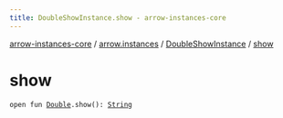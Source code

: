```yaml
---
title: DoubleShowInstance.show - arrow-instances-core
---
```


[arrow-instances-core](../../index.html) / [arrow.instances](../index.html) / [DoubleShowInstance](index.html) / [show](./show.html)

# show

`open fun `[`Double`](https://kotlinlang.org/api/latest/jvm/stdlib/kotlin/-double/index.html)`.show(): `[`String`](https://kotlinlang.org/api/latest/jvm/stdlib/kotlin/-string/index.html)